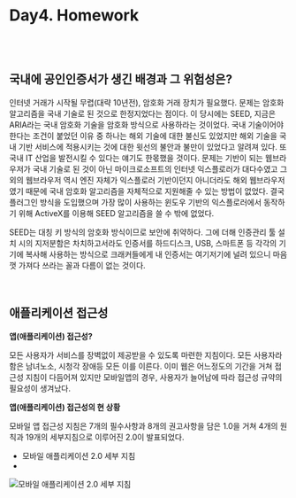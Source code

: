 # Day4. Homework
<br><br>


## 국내에 공인인증서가 생긴 배경과 그 위험성은?

인터넷 거래가 시작될 무렵(대략 10년전), 암호화 거래 장치가 필요했다. 문제는 암호화 알고리즘을 국내 기술로 된 것으로 한정지었다는 점이다. 이 당시에는 SEED, 지금은 ARIA라는 국내 암호화 기술을 암호화 방식으로 사용하라는 것이었다. 국내 기술이어야 한다는 조건이 붙었던 이유 중 하나는 해외 기술에 대한 불신도 있었지만 해외 기술을 국내 기반 서비스에 적용시키는 것에 대한 윗선의 불안과 불만이 있었다고 알려져 있다. 또 국내 IT 산업을 발전시킬 수 있다는 얘기도 한몫했을 것이다. 문제는 기반이 되는 웹브라우저가 국내 기술로 된 것이 아닌 마이크로소프트의 인터넷 익스플로러가 대다수였고 그 외의 웹브라우저 역시 엔진 자체가 익스플로러 기반이던지 아니더라도 해외 웹브라우저였기 때문에 국내 암호화 알고리즘을 자체적으로 지원해줄 수 있는 방법이 없었다. 결국 플러그인 방식을 도입했으며 가장 많이 사용하는 윈도우 기반의 익스플로러에서 동작하기 위해 ActiveX를 이용해  SEED 알고리즘을 쓸 수 밖에 없었다.

SEED는 대칭 키 방식의 암호화 방식이므로 보안에 취약하다. 그에 더해 인증관리 툴 설치 시의 지저분함은 차치하고서라도 인증서를 하드디스크, USB, 스마트폰 등 각각의 기기에 복사해 사용하는 방식으로 크래커들에게 내 인증서는 여기저기에 널려 있으니 마음껏 가져다 쓰라는 꼴과 다름이 없는 것이다.

<br>

## 애플리케이션 접근성

**앱(애플리케이션) 접근성?**

모든 사용자가 서비스를 장벽없이 제공받을 수 있도록 마련한 지침이다. 모든 사용자라 함은 남녀노소, 시청각 장애등 모든 이를 이른다. 이미 웹은 어느정도의 기간을 거쳐 접근성 지침이 다듬어져 있지만 모바일앱의 경우, 사용자가 늘어남에 따라 접근성 규약의 필요성이 생겨났다.

**앱(애플리케이션) 접근성의 현 상황**

모바일 앱 접근성 지침은 7개의 필수사항과 8개의 권고사항을 담은 1.0을 거쳐 4개의 원칙과 19개의 세부지침으로 이루어진 2.0이 발표되었다.

- 모바일 애플리케이션 2.0 세부 지침
- 
![모바일 애플리케이션 2.0 세부 지침](https://github.com/fastcampus-school/computer_basic_assignment_171q/blob/master/170112/i.jaehan.park/모바일앱접근성2_0.jpeg?raw=true)